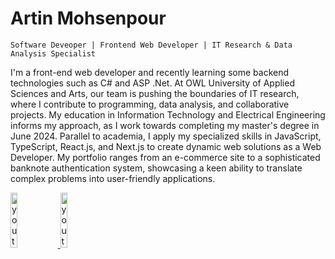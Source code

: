 # Artin Mohsenpour

`Software Deveoper | Frontend Web Developer | IT Research & Data Analysis Specialist`

I'm a front-end web developer and recently learning some backend technologies such as C# and ASP .Net. At OWL University of Applied Sciences and Arts, our team is pushing the boundaries of IT research, where I contribute to programming, data analysis, and collaborative projects. My education in Information Technology and Electrical Engineering informs my approach, as I work towards completing my master's degree in June 2024. Parallel to academia, I apply my specialized skills in JavaScript, TypeScript, React.js, and Next.js to create dynamic web solutions as a Web Developer. My portfolio ranges from an e-commerce site to a sophisticated banknote authentication system, showcasing a keen ability to translate complex problems into user-friendly applications.

   <p align="left">
     <a href="https://artinmohsenpour.com/" style="width: 0.5rem; height:0.5rem; display: inline;">
   <img alt="youtube subscribers" title="Subscribe to my YouTube channel" src="https://custom-icon-badges.demolab.com/badge/Portfolio-yellow" style="width: 15%; height: 15%;"/>
</a><a href="https://www.youtube.com/@ArtinDE" style="width: 0.5rem; height:0.5rem; display: inline;">
         <img alt="youtube subscribers" title="Subscribe to my YouTube channel" src="https://custom-icon-badges.demolab.com/badge/YouTube-Subscribe-red" style="width: 15%; height: 15%;"/>
      </a> 
   </p>


<!--
**ArtinMohsenpour/ArtinMohsenpour** is a ✨ _special_ ✨ repository because its `README.md` (this file) appears on your GitHub profile.

Here are some ideas to get you started:

- 🔭 I’m currently working on ...
- 🌱 I’m currently learning ...
- 👯 I’m looking to collaborate on ...
- 🤔 I’m looking for help with ...
- 💬 Ask me about ...
- 📫 How to reach me: ...
- 😄 Pronouns: ...
- ⚡ Fun fact: ...
-->
